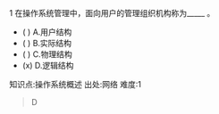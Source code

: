 1
在操作系统管理中，面向用户的管理组织机构称为_____ 。
- ( ) A.用户结构
- ( ) B.实际结构
- ( ) C.物理结构
- (x) D.逻辑结构

知识点:操作系统概述
出处:网络
难度:1
> D
